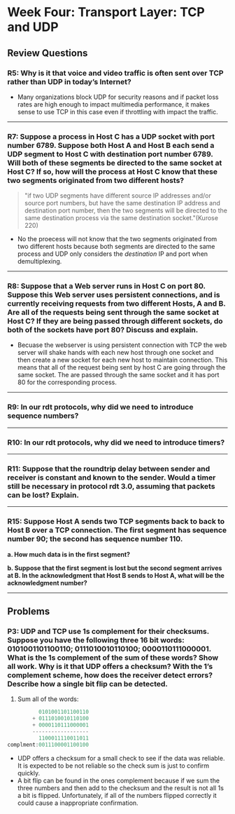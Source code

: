 # Week Four: Transport Layer: TCP and UDP

## Review Questions

### R5: Why is it that voice and video traffic is often sent over TCP rather than UDP in today’s Internet?
- Many organizations block UDP for security reasons and if packet loss rates are high enough to impact multimedia performance, it makes sense to use TCP in this case even if throttling with impact the traffic.
***
### R7: Suppose a process in Host C has a UDP socket with port number 6789. Suppose both Host A and Host B each send a UDP segment to Host C with destination port number 6789. Will both of these segments be directed to the same socket at Host C? If so, how will the process at Host C know that these two segments originated from two different hosts?
> "if two UDP segments have different source IP addresses and/or source port numbers, but
have the same destination IP address and destination port number, then the two segments will be directed to the same destination process via the same destination socket."(Kurose 220)
- No the proecess will not know that the two segments originated from two different hosts because both segments are directed to the same process and UDP only considers the *destination* IP and port when demultiplexing.

***
### R8: Suppose that a Web server runs in Host C on port 80. Suppose this Web server uses persistent connections, and is currently receiving requests from two different Hosts, A and B. Are all of the requests being sent through the same socket at Host C? If they are being passed through different sockets, do both of the sockets have port 80? Discuss and explain.
- Becuase the webserver is using persistent connection with TCP the web server will shake hands with each new host through one socket and then create a new socket for each new host to maintain connection. This means that all of the request being sent by host C are going through the same socket. The are passed through the same socket and it has port 80 for the corresponding process.
***

### R9: In our rdt protocols, why did we need to introduce sequence numbers?

***
### R10: In our rdt protocols, why did we need to introduce timers?

***
### R11: Suppose that the roundtrip delay between sender and receiver is constant and known to the sender. Would a timer still be necessary in protocol rdt 3.0, assuming that packets can be lost? Explain.

***
### R15: Suppose Host A sends two TCP segments back to back to Host B over a TCP connection. The first segment has sequence number 90; the second has sequence number 110.
**a. How much data is in the first segment?**<br>

**b. Suppose that the first segment is lost but the second segment arrives at B. In the acknowledgment that Host B sends to Host A, what will be the acknowledgment number?**

***
## Problems
### P3: UDP and TCP use 1s complement for their checksums. Suppose you have the following three 16 bit words: 0101001101100110; 0111010010110100; 0000110111000001. What is the 1s complement of the sum of these words? Show all work. Why is it that UDP offers a checksum? With the 1’s complement scheme, how does the receiver detect errors? Describe how a single bit flip can be detected.
1. Sum all of the words:
```js
          0101001101100110
        + 0111010010110100
        + 0000110111000001
        ------------------
          1100011110011011
complment:0011100001100100
```
- UDP offers a checksum for a small check to see if the data was reliable. It is expected to be not reliable so the check sum is just to confirm quickly.
- A bit flip can be found in the ones complement because if we sum the three numbers and then add to the checksum and the result is not all 1s a bit is flipped. Unfortunately, if all of the numbers flipped correctly it could cause a inappropriate confirmation.
